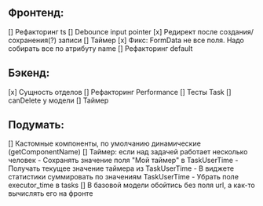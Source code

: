 Фронтенд:
---------
[] Рефакторинг ts
[] Debounce input pointer
[x] Редирект после создания/сохранения(?) записи
[] Таймер 
[x] Фикс: FormData не все поля. Надо собирать все по атрибуту name
[]  Рефакторинг default

Бэкенд:
---------
[x] Сущность отделов
[] Рефакторинг Performance
[] Тесты Task
[] canDelete у модели
[] Таймер

Подумать:
---------
[] Кастомные компоненты, по умолчанию динамические (getComponentName)
[] Таймер: если над задачей работает несколько человек
    - Сохранять значение поля "Мой таймер" в TaskUserTime
    - Получать текущее значение таймера из TaskUserTime
    - В виджете статистики суммировать по значениям TaskUserTime
    - Убрать поле executor_time в tasks
[] В базовой модели обойтись без поля url, а как-то вычислять его на фронте